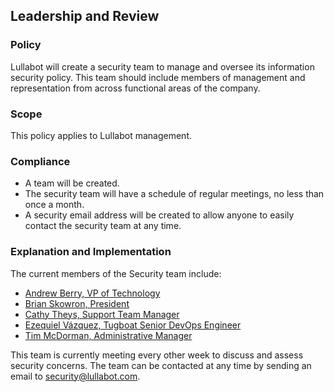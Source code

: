 ## Leadership and Review

### Policy
Lullabot will create a security team to manage and oversee its information security policy. This team should include members of management and representation from across functional areas of the company.

### Scope
This policy applies to Lullabot management.

### Compliance
- A team will be created.
- The security team will have a schedule of regular meetings, no less than once a month.
- A security email address will be created to allow anyone to easily contact the security team at any time.

### Explanation and Implementation

The current members of the Security team include:

- [Andrew Berry, VP of Technology](https://www.lullabot.com/about/andrew-berry)
- [Brian Skowron, President](https://www.lullabot.com/about/brian-skowron)
- [Cathy Theys, Support Team Manager](https://www.lullabot.com/about/cathy-theys)
- [Ezequiel Vázquez, Tugboat Senior DevOps Engineer](https://www.lullabot.com/about/ezequiel-vazquez)
- [Tim McDorman, Administrative Manager](https://www.lullabot.com/about/tim-mcdorman)

This team is currently meeting every other week to discuss and assess security concerns. The team can be contacted at any time by sending an email to [security@lullabot.com](mailto:security@lullabot.com).
